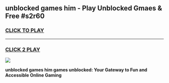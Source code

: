 
## unblocked games him - Play Unblocked Gmaes & Free #s2r60
<h3>
<a href="https://news.freeplayer.one?title=unblocked_games_him&ref=03M">CLICK TO PLAY</a></h3>
<hr>

<h3>
<a href="https://news.freeplayer.one?title=unblocked_games_him&ref=03M">CLICK 2 PLAY</a>
  
</h3>

<a href="https://news.freeplayer.one?title=unblocked_games_him&ref=03M"><img src="https://clearcache.store/games.png"></a>


**unblocked games him games unblocked: Your Gateway to Fun and Accessible Online Gaming**
